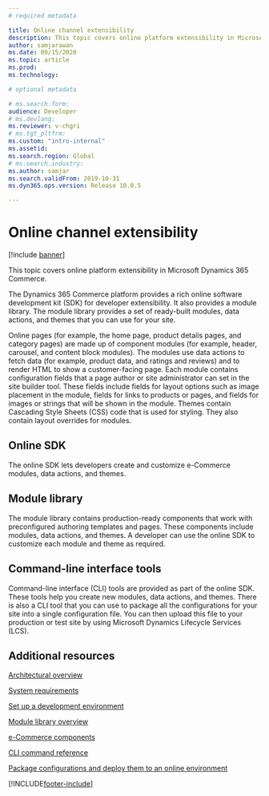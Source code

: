 ```yaml
---
# required metadata

title: Online channel extensibility
description: This topic covers online platform extensibility in Microsoft Dynamics 365 Commerce.
author: samjarawan
ms.date: 09/15/2020
ms.topic: article
ms.prod: 
ms.technology: 

# optional metadata

# ms.search.form: 
audience: Developer
# ms.devlang: 
ms.reviewer: v-chgri
# ms.tgt_pltfrm: 
ms.custom: "intro-internal"
ms.assetid: 
ms.search.region: Global
# ms.search.industry: 
ms.author: samjar
ms.search.validFrom: 2019-10-31
ms.dyn365.ops.version: Release 10.0.5

---
```

# Online channel extensibility

[!include [banner](../includes/banner.md)]

This topic covers online platform extensibility in Microsoft Dynamics 365 Commerce.

The Dynamics 365 Commerce platform provides a rich online software development kit (SDK) for developer extensibility. It also provides a module library. The module library provides a set of ready-built modules, data actions, and themes that you can use for your site.

Online pages (for example, the home page, product details pages, and category pages) are made up of component modules (for example, header, carousel, and content block modules). The modules use data actions to fetch data (for example, product data, and ratings and reviews) and to render HTML to show a customer-facing page. Each module contains configuration fields that a page author or site administrator can set in the site builder tool. These fields include fields for layout options such as image placement in the module, fields for links to products or pages, and fields for images or strings that will be shown in the module. Themes contain Cascading Style Sheets (CSS) code that is used for styling. They also contain layout overrides for modules.

## Online SDK

The online SDK lets developers create and customize e-Commerce modules, data actions, and themes.

## Module library

The module library contains production-ready components that work with preconfigured authoring templates and pages. These components include modules, data actions, and themes. A developer can use the online SDK to customize each module and theme as required.

## Command-line interface tools

Command-line interface (CLI) tools are provided as part of the online SDK. These tools help you create new modules, data actions, and themes. There is also a CLI tool that you can use to package all the configurations for your site into a single configuration file. You can then upload this file to your production or test site by using Microsoft Dynamics Lifecycle Services (LCS).

## Additional resources

[Architectural overview](architectural-overview.md)

[System requirements](system-requirements.md)

[Set up a development environment](setup-dev-environment.md)

[Module library overview](../starter-kit-overview.md)

[e-Commerce components](ecommerce-components.md)

[CLI command reference](cli-command-reference.md)

[Package configurations and deploy them to an online environment](package-deploy.md)


[!INCLUDE[footer-include](../../includes/footer-banner.md)]
